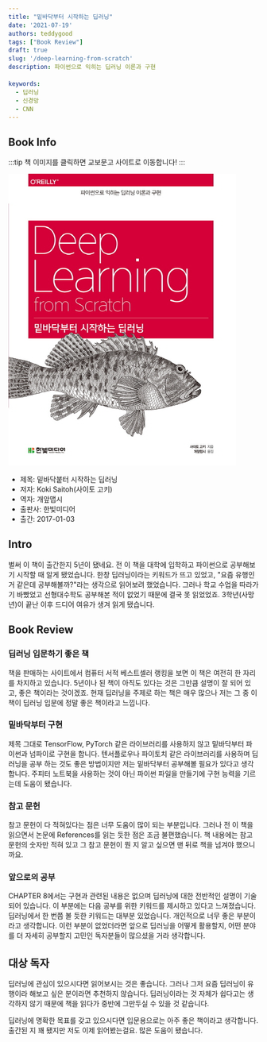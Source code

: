 ```yaml
---
title: "밑바닥부터 시작하는 딥러닝"
date: '2021-07-19'
authors: teddygood
tags: ["Book Review"]
draft: true
slug: '/deep-learning-from-scratch'
description: 파이썬으로 익히는 딥러닝 이론과 구현

keywords:
  - 딥러닝
  - 신경망
  - CNN
---
```


## Book Info

:::tip
책 이미지를 클릭하면 교보문고 사이트로 이동합니다!
:::

[![책](../assets/review/deep-learning-from-scratch.jpg)](http://www.kyobobook.co.kr/product/detailViewKor.laf?ejkGb=KOR&mallGb=KOR&barcode=9788968484636&orderClick=LEa&Kc=)

- 제목: 밑바닥붙터 시작하는 딥러닝
- 저자: Koki Saitoh(사이토 고키)
- 역자: 개앞맵시
- 출판사: 한빛미디어
- 출간: 2017-01-03

<!--truncate-->

## Intro

벌써 이 책이 출간한지 5년이 됐네요. 전 이 책을 대학에 입학하고 파이썬으로 공부해보기 시작할 때 알게 됐었습니다. 한창 딥러닝이라는 키워드가 뜨고 있었고, "요즘 유행인 거 같은데 공부해볼까?"라는 생각으로 읽어보려 했었습니다. 그러나 학교 수업을 따라가기 바빴었고 선형대수학도 공부해본 적이 없었기 때문에 결국 못 읽었었죠. 3학년(사망년)이 끝난 이후 드디어 여유가 생겨 읽게 됐습니다.

## Book Review

### 딥러닝 입문하기 좋은 책

책을 판매하는 사이트에서 컴퓨터 서적 베스트셀러 랭킹을 보면 이 책은 여전히 한 자리를 차지하고 있습니다. 5년이나 된 책이 아직도 있다는 것은 그만큼 설명이 잘 되어 있고, 좋은 책이라는 것이겠죠. 현재 딥러닝을 주제로 하는 책은 매우 많으나 저는 그 중 이 책이 딥러닝 입문에 정말 좋은 책이라고 느낍니다.

### 밑바닥부터 구현

제목 그대로 TensorFlow, PyTorch 같은 라이브러리를 사용하지 않고 밑바닥부터 파이썬과 넘파이로 구현을 합니다. 텐서플로우나 파이토치 같은 라이브러리를 사용하며 딥러닝을 공부 하는 것도 좋은 방법이지만 저는 밑바닥부터 공부해볼 필요가 있다고 생각합니다. 주피터 노트북을 사용하는 것이 아닌 파이썬 파일을 만들기에 구현 능력을 기르는데 도움이 됐습니다. 

### 참고 문헌

참고 문헌이 다 적혀있다는 점은 너무 도움이 많이 되는 부분입니다. 그러나 전 이 책을 읽으면서 논문에 References를 읽는 듯한 점은 조금 불편했습니다. 책 내용에는 참고 문헌의 숫자만 적혀 있고 그 참고 문헌이 뭔 지 알고 싶으면 맨 뒤로 책을 넘겨야 했으니까요.

### 앞으로의 공부

CHAPTER 8에서는 구현과 관련된 내용은 없으며 딥러닝에 대한 전반적인 설명이 기술되어 있습니다. 이 부분에는 다음 공부를 위한 키워드를 제시하고 있다고 느껴졌습니다. 딥러닝에서 한 번쯤 볼 듯한 키워드는 대부분 있었습니다. 개인적으로 너무 좋은 부분이라고 생각합니다. 이런 부분이 없었더라면 앞으로 딥러닝을 어떻게 활용할지, 어떤 분야를 더 자세히 공부할지 고민인 독자분들이 많으셨을 거라 생각합니다. 

## 대상 독자

딥러닝에 관심이 있으시다면 읽어보시는 것은 좋습니다. 그러나 그저 요즘 딥러닝이 유행이라 해보고 싶은 분이라면 추천하지 않습니다. 딥러닝이라는 것 자체가 쉽다고는 생각하지 않기 때문에 책을 읽다가 중반에 그만두실 수 있을 것 같습니다.

딥러닝에 명확한 목표를 갖고 있으시다면 입문용으로는 아주 좋은 책이라고 생각합니다. 출간된 지 꽤 됐지만 저도 이제 읽어봤는걸요. 많은 도움이 됐습니다.